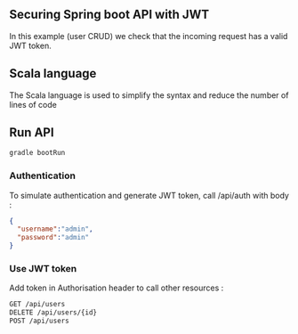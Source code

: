 Securing Spring boot API with JWT
---------------------------------

In this example (user CRUD)  we check that the incoming request has a valid JWT token.

Scala language
----------------
The Scala language is used to simplify the syntax and reduce the number of lines of code

Run API
-----------
```sh
gradle bootRun
```

### Authentication
To simulate authentication and generate JWT token, call /api/auth with body :
```json
{
  "username":"admin", 
  "password":"admin"
}
```

### Use JWT token
Add token in Authorisation header to call other resources :

```html
GET /api/users
DELETE /api/users/{id}
POST /api/users 







